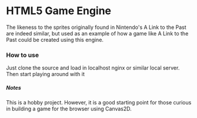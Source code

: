 # HTML5 Game Engine
The likeness to the sprites originally found in Nintendo's A Link to the Past are indeed similar, but used as an example of how a game like A Link to the Past could be created using this engine.

### How to use
Just clone the source and load in localhost nginx or similar local server. Then start playing around with it

##### Notes
This is a hobby project. However, it is a good starting point for those curious in building a game for the browser using Canvas2D.

